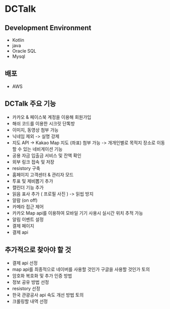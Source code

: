 # DCTalk


## Development Environment
- Kotlin
- java
- Oracle SQL
- Mysql

## 배포
- AWS

## DCTalk 주요 기능
- 카카오 & 페이스북 계정을 이용해 회원가입
- 해쉬 코드를 이용한 시크릿 단톡방
- 이미지, 동영상 첨부 가능
- 닉네임 제외 -> 실명 강제
- 지도 API -> Kakao Map 지도 (좌표) 첨부 가능 -> 개개인별로 목적지 장소로 이동할 수 있는 네비게이션 기능
- 공용 자금 입출금 서비스 및 잔액 확인
- 외부 링크 접속 및 저장
- resistory 구축
- 홈페이지 고객센터 & 관리자 모드
- 투표 및 제비뽑기 추가
- 캘린더 기능 추가
- 읽음 표사 추가 ( 프로필 사진 ) -> 읽씹 방지
- 알람 (on off)
- 카메라 접근 제어
- 카카오 Map api를 이용하여 모바일 기기 사용시 실시간 위치 추적 가능
- 알림 이벤트 설정
- 결제 페이지
- 결제 api



## 추가적으로 찾아야 할 것
- 결제 api 선정
- map api를 최종적으로 네이버를 사용할 것인가 구글을 사용할 것인가 토의
- 암호화 복호화 및 추가 인증 방법
- 정보 공유 방법 선정
- resistory 선정
- 한국 관광공사 api 속도 개선 방법 토의
- 크롤링할 내역 선정

  
  
